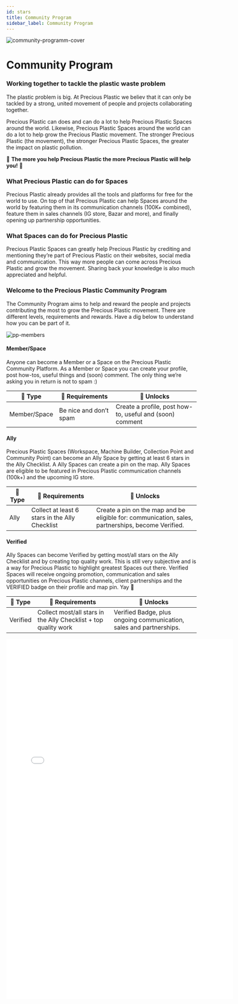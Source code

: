 ```yaml
---
id: stars
title: Community Program
sidebar_label: Community Program
---
```

![community-programm-cover](https://user-images.githubusercontent.com/17761877/113267258-6a5bf480-92d6-11eb-90df-b7e950d9a437.jpg)

# Community Program

### Working together to tackle the plastic waste problem
The plastic problem is big. At Precious Plastic we believ that it can only be tackled by a strong, united movement of people and projects collaborating together.

Precious Plastic can does and can do a lot to help Precious Plastic Spaces around the world. Likewise, Precious Plastic Spaces around the world can do a lot to help grow the Precious Plastic movement. The stronger Precious Plastic (the movement), the stronger Precious Plastic Spaces, the greater the impact on plastic pollution.

🤜 <b>The more you help Precious Plastic the more Precious Plastic will help you!</b> 🤛


###  What Precious Plastic can do for Spaces
Precious Plastic already provides all the tools and platforms for free for the world to use. On top of that Precious Plastic can help Spaces around the world by featuring them in its communication channels (100K+ combined), feature them in sales channels (IG store, Bazar and more), and finally opening up partnership opportunities.


###  What Spaces can do for Precious Plastic
Precious Plastic Spaces can greatly help Precious Plastic by crediting and mentioning they’re part of Precious Plastic on their websites, social media and communication. This way more people can come across Precious Plastic and grow the movement. Sharing back your knowledge is also much appreciated and helpful.


### Welcome to the Precious Plastic Community Program
The Community Program aims to help and reward the people and projects contributing the most to grow the Precious Plastic movement. There are different levels, requirements and rewards. Have a dig below to understand how you can be part of it.

![pp-members](https://user-images.githubusercontent.com/17761877/113016382-b6942100-917e-11eb-8abd-f51629019c8c.jpg)


#### Member/Space
Anyone can become a Member or a Space on the Precious Plastic Community Platform. As a Member or Space you can create your profile, post how-tos, useful things and (soon) comment. The only thing we’re asking you in return is not to spam :)

🚩 Type | 🤝 Requirements | 💫 Unlocks
--- | --- | ---
Member/Space | Be nice and don’t spam | Create a profile, post how-to, useful and (soon) comment


#### Ally
Precious Plastic Spaces (Workspace, Machine Builder, Collection Point and Community Point) can become an Ally Space by getting at least 6 stars in the Ally Checklist. A Ally Spaces can create a pin on the map. Ally Spaces are eligible to be featured in Precious Plastic communication channels (100k+) and the upcoming IG store.

🚩 Type | 🤝 Requirements | 💫 Unlocks
--- | --- | ---
Ally | Collect at least 6 stars in the Ally Checklist | Create a pin on the map and be eligible for: communication, sales, partnerships, become Verified.



#### Verified
Ally Spaces can become Verified by getting most/all stars on the Ally Checklist and by creating top quality work. This is still very subjective and is a way for Precious Plastic to highlight greatest Spaces out there. Verified Spaces will receive ongoing promotion, communication and sales opportunities on Precious Plastic channels, client partnerships and the VERIFIED badge on their profile and map pin. Yay 👻

🚩 Type | 🤝 Requirements | 💫 Unlocks
--- | --- | ---
Verified | Collect most/all stars in the Ally Checklist + top quality work | Verified Badge, plus ongoing communication, sales and partnerships.

<iframe width="600px" height="950px" src="//jsfiddle.net/davehakkens/f5gknozs/35/embedded/result/" allowfullscreen="allowfullscreen" allowpaymentrequest frameborder="0"></iframe>
